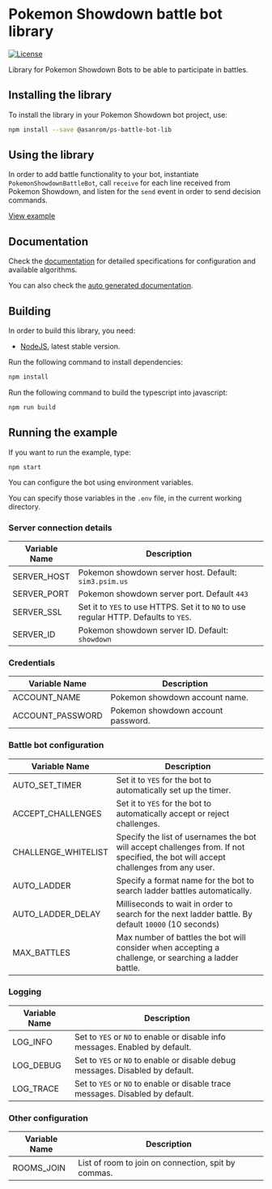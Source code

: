 # Pokemon Showdown battle bot library

[![License](https://img.shields.io/badge/license-MIT-blue.svg?style=flat)](https://github.com/AgustinSRG/ps-battle-bot-lib/blob/master/LICENSE)

Library for Pokemon Showdown Bots to be able to participate in battles. 

## Installing the library

To install the library in your Pokemon Showdown bot project, use:

```sh
npm install --save @asanrom/ps-battle-bot-lib
```

## Using the library

In order to add battle functionality to your bot, instantiate `PokemonShowdownBattleBot`, call `receive` for each line received from Pokemon Showdown, and listen for the `send` event in order to send decision commands.

[View example](./src/examples/example.ts)

## Documentation

Check the [documentation](./DOCUMENTATION.md) for detailed specifications for configuration and available algorithms.

You can also check the [auto generated documentation](https://agustinsrg.github.io/ps-battle-bot-lib/).

## Building

In order to build this library, you need:

 - [NodeJS](https://nodejs.org/en), latest stable version.

Run the following command to install dependencies:

```sh
npm install
```

Run the following command to build the typescript into javascript:

```sh
npm run build
```

## Running the example

If you want to run the example, type:

```
npm start
```

You can configure the bot using environment variables.

You can specify those variables in the `.env` file, in the current working directory.


### Server connection details

| Variable Name | Description                                                                          |
| ------------- | ------------------------------------------------------------------------------------ |
| SERVER_HOST   | Pokemon showdown server host. Default: `sim3.psim.us`                                |
| SERVER_PORT   | Pokemon showdown server port. Default `443`                                          |
| SERVER_SSL    | Set it to `YES` to use HTTPS. Set it to `NO` to use regular HTTP. Defaults to `YES`. |
| SERVER_ID     | Pokemon showdown server ID. Default: `showdown`                                      |

### Credentials

| Variable Name    | Description                        |
| ---------------- | ---------------------------------- |
| ACCOUNT_NAME     | Pokemon showdown account name.     |
| ACCOUNT_PASSWORD | Pokemon showdown account password. |

### Battle bot configuration

| Variable Name       | Description                                                                                                                        |
| ------------------- | ---------------------------------------------------------------------------------------------------------------------------------- |
| AUTO_SET_TIMER      | Set it to `YES` for the bot to automatically set up the timer.                                                                     |
| ACCEPT_CHALLENGES   | Set it to `YES` for the bot to automatically accept or reject challenges.                                                          |
| CHALLENGE_WHITELIST | Specify the list of usernames the bot will accept challenges from. If not specified, the bot will accept challenges from any user. |
| AUTO_LADDER         | Specify a format name for the bot to search ladder battles automatically.                                                          |
| AUTO_LADDER_DELAY   | Milliseconds to wait in order to search for the next ladder battle. By default `10000` (10 seconds)                                |
| MAX_BATTLES         | Max number of battles the bot will consider when accepting a challenge, or searching a ladder battle.                              |

### Logging

| Variable Name | Description                                                                    |
| ------------- | ------------------------------------------------------------------------------ |
| LOG_INFO      | Set to `YES` or `NO` to enable or disable info messages. Enabled by default.   |
| LOG_DEBUG     | Set to `YES` or `NO` to enable or disable debug messages. Disabled by default. |
| LOG_TRACE     | Set to `YES` or `NO` to enable or disable trace messages. Disabled by default. |

### Other configuration

| Variable Name | Description                                         |
| ------------- | --------------------------------------------------- |
| ROOMS_JOIN    | List of room to join on connection, spit by commas. |
